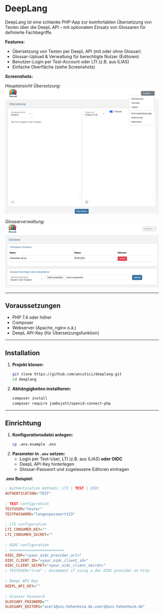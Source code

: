# DeepLang

DeepLang ist eine schlanke PHP-App zur komfortablen Übersetzung von Texten über die DeepL API – mit optionalem Einsatz von Glossaren für definierte Fachbegriffe.

**Features:**
- Übersetzung von Texten per DeepL API (mit oder ohne Glossar)
- Glossar-Upload & Verwaltung für berechtigte Nutzer (Editoren)
- Benutzer-Login per Test-Account oder LTI (z.B. aus ILIAS)
- Einfache Oberfläche (siehe Screenshots)

**Screenshots:**

_Hauptansicht Übersetzung:_  
![Screenshot: Übersetzungsansicht](img/sceen01.png)

_Glossarverwaltung:_  
![Screenshot: Glossar-Übersicht](img/sceen02.png)  

---

## Voraussetzungen

- PHP 7.4 oder höher
- Composer
- Webserver (Apache, nginx o.ä.)
- DeepL API-Key (für Übersetzungsfunktion)

---

## Installation

1. **Projekt klonen:**
    ```bash
    git clone https://github.com/ancutici/deeplang.git
    cd deeplang
    ```

2. **Abhängigkeiten installieren:**
    ```bash
    composer install
    composer require jumbojett/openid-connect-php
    ```

---

## Einrichtung

1. **Konfigurationsdatei anlegen:**
    ```bash
    cp .env.example .env
    ```
2. **Parameter in `.env` setzen:**  
   - Login per Test-User, LTI (z.B. aus ILIAS) **oder OIDC**
   - DeepL API-Key hinterlegen
   - Glossar-Passwort und zugelassene Editoren eintragen

**.env Beispiel:**
```ini
; Authentication methods: LTI | TEST | OIDC
AUTHENTICATION="TEST"

; TEST configuration
TESTUSER="tester"
TESTPASSWORD="langespasswort123"

; LTI configuration
LTI_CONSUMER_KEY=""
LTI_CONSUMER_SECRET=""

; OIDC configuration
; =========================
OIDC_IDP="<your_oidc_provider_url>"
OIDC_CLIENT_ID="<your_oidc_client_id>"
OIDC_CLIENT_SECRET="<your_oidc_client_secret>"
; TESTUSER="true" ; Uncomment if using a dev OIDC provider on http

; DeepL API Key
DEEPL_API_KEY=""

; Glossar Password
GLOSSARY_PASSWORD=""
GLOSSARY_EDITORS="user1@uni-hohenheim.de,user2@uni-hohenheim.de"
